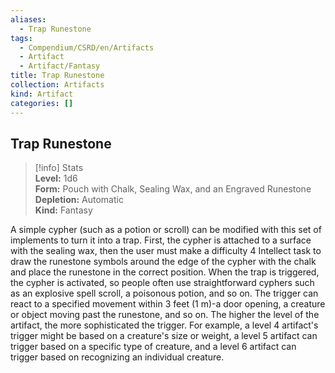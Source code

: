 ```yaml
---
aliases:
  - Trap Runestone
tags:
  - Compendium/CSRD/en/Artifacts
  - Artifact
  - Artifact/Fantasy
title: Trap Runestone
collection: Artifacts
kind: Artifact
categories: []
---
```

## Trap Runestone  
>[!info] Stats  
> **Level:** 1d6  
> **Form:** Pouch with Chalk, Sealing Wax, and an Engraved Runestone  
> **Depletion:** Automatic  
> **Kind:** Fantasy
  
A simple cypher (such as a potion or scroll) can be modified with this set of implements to turn it into a trap. First, the cypher is attached to a surface with the sealing wax, then the user must make a difficulty 4 Intellect task to draw the runestone symbols around the edge of the cypher with the chalk and place the runestone in the correct position. When the trap is triggered, the cypher is activated, so people often use straightforward cyphers such as an explosive spell scroll, a poisonous potion, and so on. The trigger can react to a specified movement within 3 feet (1 m)-a door opening, a creature or object moving past the runestone, and so on. The higher the level of the artifact, the more sophisticated the trigger. For example, a level 4 artifact's trigger might be based on a creature's size or weight, a level 5 artifact can trigger based on a specific type of creature, and a level 6 artifact can trigger based on recognizing an individual creature.